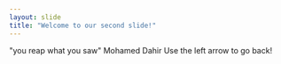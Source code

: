 ```yaml
---
layout: slide
title: "Welcome to our second slide!"
---
```

"you reap what you saw" Mohamed Dahir
Use the left arrow to go back!
